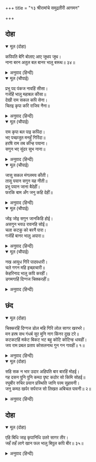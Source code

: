 +++
title = "१३ श्रीरामांचे समुद्रतीरी आगमन"

+++


## दोहा


<details open><summary>मूल (दोहा)</summary>

कपिपति बेगि बोलाए आए जूथप जूथ।  
नाना बरन अतुल बल बानर भालु बरूथ॥ ३४॥
</details>

<details><summary>अनुवाद (हिन्दी)</summary>

वानरराज सुग्रीवाने लगेच वानरांना बोलावले. सेनापतींचे समूह आले. वानर व अस्वलांच्या झुंडी अनेक रंगांच्या होत्या आणि त्यांच्यामध्ये अतुलनीय बळ होते.॥ ३४॥
</details>

<details open><summary>मूल (चौपाई)</summary>

प्रभु पद पंकज नावहिं सीसा।  
गर्जहिं भालु महाबल कीसा॥  
देखी राम सकल कपि सेना।  
चितइ कृपा करि राजिव नैना॥
</details>

<details><summary>अनुवाद (हिन्दी)</summary>

सर्वजण प्रभूंच्या चरणकमली नतमस्तक झाले. महाबलवान अस्वले व वानर गर्जना करीत होते. श्रीरामांनी सर्व सेना पाहून आपल्या कमलनेत्रांतून तिच्यावर कृपावर्षाव केला.॥ १॥
</details>

<details open><summary>मूल (चौपाई)</summary>

राम कृपा बल पाइ कपिंदा।  
भए पच्छजुत मनहुँ गिरिंदा॥  
हरषि राम तब कीन्ह पयाना।  
सगुन भए सुंदर सुभ नाना॥
</details>

<details><summary>अनुवाद (हिन्दी)</summary>

रामकृपेचे बळ मिळाल्यामुळे श्रेष्ठ वानर जणू पंख असलेले मोठे पर्वत झाले. मग श्रीरामांनी आनंदाने प्रस्थान केले. त्यावेळी अनेक सुंदर व शुभ शकुन झाले.॥ २॥
</details>

<details open><summary>मूल (चौपाई)</summary>

जासु सकल मंगलमय कीती।  
तासु पयान सगुन यह नीती॥  
प्रभु पयान जाना बैदेहीं।  
फरकि बाम अँग जनु कहि देहीं॥
</details>

<details><summary>अनुवाद (हिन्दी)</summary>

ज्यांची कीर्ती ही सर्व मांगल्यांनी परिपूर्ण आहे, त्यांच्या प्रस्थानाच्या वेळी शकुन होणे, ही लीला आहे. प्रभूंचे प्रस्थान जानकीलाही जाणवले. तिची डावी अंगे स्फुरून सांगत होती की,श्रीराम येत आहेत.॥ ३॥
</details>

<details open><summary>मूल (चौपाई)</summary>

जोइ जोइ सगुन जानकिहि होई।  
असगुन भयउ रावनहि सोई॥  
चला कटकु को बरनैं पारा।  
गर्जहिं बानर भालु अपारा॥
</details>

<details><summary>अनुवाद (हिन्दी)</summary>

जानकीला जेव्हा शकुन होत होते, तेव्हा रावणाला अपशकुन झाले. श्रीरामांची सेना निघाली, तिचे वर्णन कोण करील? असंख्य वानर व अस्वले गर्जना करीत होती.॥ ४॥
</details>

<details open><summary>मूल (चौपाई)</summary>

नख आयुध गिरि पादपधारी।  
चले गगन महि इच्छाचारी॥  
केहरिनाद भालु कपि करहीं।  
डगमगाहिं दिग्गज चिक्करहीं॥
</details>

<details><summary>अनुवाद (हिन्दी)</summary>

नखे हीच त्यांची शस्त्रे होती, ती स्वेच्छेनुसार चालणारी अस्वले व वानर पर्वत व वृक्ष उचलून आकाशातून निघाले आणि काही जमिनीवरून चालत होते. ते सिंहाप्रमाणे गर्जना करीत होते. त्यांच्या चालण्याने व गर्जनेने दिग्गज घाबरून चीत्कार करीत होते.॥ ५॥
</details>

## छंद


<details open><summary>मूल (दोहा)</summary>

चिक्करहिं दिग्गज डोल महि गिरि लोल सागर खरभरे।  
मन हरष सभ गंधर्ब सुर मुनि नाग किंनर दुख टरे॥  
कटकटहिं मर्कट बिकट भट बहु कोटि कोटिन्ह धावहीं।  
जय राम प्रबल प्रताप कोसलनाथ गुन गन गावहीं॥ १॥
</details>

<details><summary>अनुवाद (हिन्दी)</summary>

दिशांचे हत्ती चीत्कार करू लागले, पृथ्वी डगमगू लागली, पर्वत कापू लागले आणि समुद्र खवळले. गंधर्व, देव, मुनी, नाग, किन्नर हे सर्वच्या सर्व मनातून आनंदित झाले की, आता आमची दुःखे टळली. अनेक कोटी भयानक वानर योद्धे दात चावत होते आणि कोटॺवधी धावत होते. ‘प्रबल प्रतापी कोसलनाथ श्रीरामचंद्रांचा विजय असो,’ अशा घोषणा देत ते श्रीरामांचे गुण-गान करीत होते.॥ १॥
</details>

<details open><summary>मूल (दोहा)</summary>

सहि सक न भार उदार अहिपति बार बारहिं मोहई।  
गह दसन पुनि पुनि कमठ पृष्ट कठोर सो किमि सोहई॥  
रघुबीर रुचिर प्रयान प्रस्थिति जानि परम सुहावनी।  
जनु कमठ खर्पर सर्पराज सो लिखत अबिचल पावनी॥ २॥
</details>

<details><summary>अनुवाद (हिन्दी)</summary>

परमश्रेष्ठ व महान सर्पराज शेषसुद्धा सेनेचे ओझे सहन करू शकेना. तो वारंवार घाबरून जात होता आणि पुनः पुन्हा कासवाच्या कठोर पाठीला दातांनी धरीत होता. वारंवार दात घुसवून तो कासवाच्या पाठीवर रेघा ओढीत होता. तो असा शोभत होता की, जणू श्रीरामचंद्रांची सुंदर प्रस्थानयात्रा ही फार चांगली समजून तिची पवित्र व अढळ कथा सर्पराज शेष कासवाच्या पाठीवर लिहीत होता.॥ २॥
</details>

## दोहा


<details open><summary>मूल (दोहा)</summary>

एहि बिधि जाइ कृपानिधि उतरे सागर तीर।  
जहँ तहँ लागे खान फल भालु बिपुल कपि बीर॥ ३५॥
</details>

<details><summary>अनुवाद (हिन्दी)</summary>

अशा प्रकारे कृपानिधान श्रीराम समुद्रतटावर जाऊन पोहोचले. अनेक अस्वले व वानर जिकडे-तिकडे फळे खाऊ लागले.॥ ३५॥
</details>
